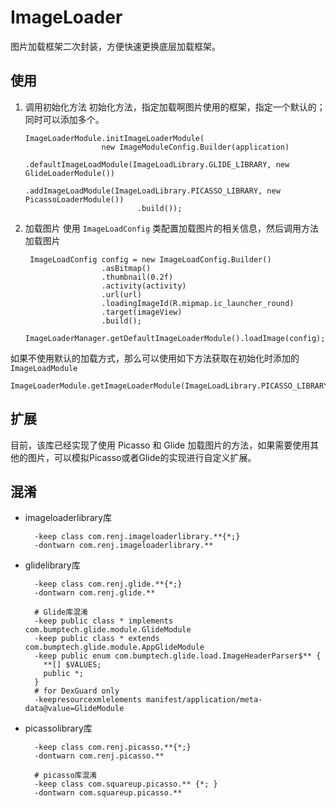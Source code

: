 # ImageLoader
图片加载框架二次封装，方便快速更换底层加载框架。

## 使用
1. 调用初始化方法
初始化方法，指定加载啊图片使用的框架，指定一个默认的；同时可以添加多个。

       ImageLoaderModule.initImageLoaderModule(
                        new ImageModuleConfig.Builder(application)
                                .defaultImageLoadModule(ImageLoadLibrary.GLIDE_LIBRARY, new GlideLoaderModule())
                                .addImageLoadModule(ImageLoadLibrary.PICASSO_LIBRARY, new PicassoLoaderModule())
                                .build());

2. 加载图片
使用 `ImageLoadConfig` 类配置加载图片的相关信息，然后调用方法加载图片

        ImageLoadConfig config = new ImageLoadConfig.Builder()
                        .asBitmap()
                        .thumbnail(0.2f)
                        .activity(activity)
                        .url(url)
                        .loadingImageId(R.mipmap.ic_launcher_round)
                        .target(imageView)
                        .build();
        ImageLoaderManager.getDefaultImageLoaderModule().loadImage(config);

如果不使用默认的加载方式，那么可以使用如下方法获取在初始化时添加的 `ImageLoadModule`

    ImageLoaderModule.getImageLoaderModule(ImageLoadLibrary.PICASSO_LIBRARY)

## 扩展
目前，该库已经实现了使用 Picasso 和 Glide 加载图片的方法，如果需要使用其他的图片，可以模拟Picasso或者Glide的实现进行自定义扩展。


## 混淆

* imageloaderlibrary库

		-keep class com.renj.imageloaderlibrary.**{*;}
		-dontwarn com.renj.imageloaderlibrary.**
    
* glidelibrary库

		-keep class com.renj.glide.**{*;}
		-dontwarn com.renj.glide.**
		
		# Glide库混淆
		-keep public class * implements com.bumptech.glide.module.GlideModule
        -keep public class * extends com.bumptech.glide.module.AppGlideModule
        -keep public enum com.bumptech.glide.load.ImageHeaderParser$** {
          **[] $VALUES;
          public *;
        }
        # for DexGuard only
        -keepresourcexmlelements manifest/application/meta-data@value=GlideModule

* picassolibrary库

		-keep class com.renj.picasso.**{*;}
		-dontwarn com.renj.picasso.**
		
		# picasso库混淆
        -keep class com.squareup.picasso.** {*; }
        -dontwarn com.squareup.picasso.**


